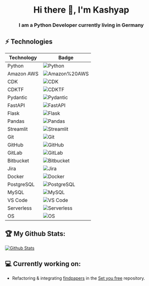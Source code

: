 <h1 align="center"> Hi there 👋, I'm Kashyap </h1>
<h3 align="center"> I am a Python Developer currently living in Germany </h3>

## ⚡ Technologies
| Technology | Badge |
|---|---|
| Python | ![Python](https://img.shields.io/badge/Python-3776AB?style=for-the-badge&logo=python&logoColor=white) |
| Amazon AWS | ![Amazon%20AWS](https://img.shields.io/badge/Amazon%20AWS-232F3E?style=for-the-badge&logo=amazon-aws) |
| CDK | ![CDK](https://img.shields.io/badge/CDK-232F3E?style=for-the-badge&logo=amazon-aws)|
| CDKTF | ![CDKTF](https://img.shields.io/badge/CDKTF-232F3E?style=for-the-badge&logo=amazon-aws)|
| Pydantic | ![Pydantic](https://img.shields.io/badge/Pydantic-teal?style=for-the-badge&logo=pydantic) |
| FastAPI | ![FastAPI](https://img.shields.io/badge/-FastAPI-teal?style=for-the-badge&logo=fastapi&logoColor=white) |
| Flask | ![Flask](https://img.shields.io/badge/-Flask-teal?style=for-the-badge&logo=flask&logoColor=white) |
| Pandas | ![Pandas](https://img.shields.io/badge/-Pandas-430098?style=for-the-badge&logo=pandas) |
| Streamlit | ![Streamlit](https://img.shields.io/badge/-Streamlit-black?style=for-the-badge&logo=streamlit) |
| Git | ![Git](https://img.shields.io/badge/-Git-black?style=for-the-badge&logo=git) |
| GitHub | ![GitHub](https://img.shields.io/badge/-GitHub-181717?style=for-the-badge&logo=github) |
| GitLab | ![GitLab](https://img.shields.io/badge/-GitLab-FCA121?style=for-the-badge&logo=gitlab) |
| Bitbucket | ![Bitbucket](https://img.shields.io/badge/-Bitbucket-FCA121?style=for-the-badge&logo=bitbucket) |
| Jira | ![Jira](https://img.shields.io/badge/-Jira-FCA121?style=for-the-badge&logo=jira) |
| Docker | ![Docker](https://img.shields.io/badge/-Docker-black?style=for-the-badge&logo=docker) |
| PostgreSQL | ![PostgreSQL](https://img.shields.io/badge/-PostgreSQL-336791?style=for-the-badge&logo=postgresql) |
| MySQL | ![MySQL](https://img.shields.io/badge/-MySQL-black?style=for-the-badge&logo=mysql) |
| VS Code | ![VS Code](https://img.shields.io/badge/-VS%20Code-007ACC?style=for-the-badge&logo=visual-studio-code) |
| Serverless | ![Serverless](https://img.shields.io/badge/-Serverless-black?style=for-the-badge) |
| OS | ![OS](https://img.shields.io/badge/-Linux-informational?style=for-the-badge&logo=linux&logoColor=white) |

## :trophy: My Github Stats:

[![Github Stats](https://github-readme-stats.vercel.app/api?username=kashyapm94&theme=algolia&show_icons=true&count_private=true)](https://github.com/kashyapm94)

## 💻 Currently working on:
- Refactoring & integrating [findpapers](https://github.com/ChristianGerloff/findpapers) in the [Set you free](https://github.com/ChristianGerloff/set-you-free/tree/feature/findpapers-models) repository.

